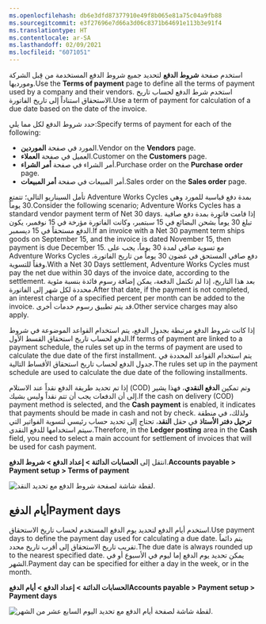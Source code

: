 ```yaml
---
ms.openlocfilehash: db6e3dfd87377910e49f8b065e81a75c04a9fb88
ms.sourcegitcommit: e3f27696e7d66a3d06c8371b64691e113b3e91f4
ms.translationtype: HT
ms.contentlocale: ar-SA
ms.lasthandoff: 02/09/2021
ms.locfileid: "6071051"
---
```

<span data-ttu-id="2b6de-101">استخدم صفحة **شروط الدفع** لتحديد جميع شروط الدفع المستخدمة من قِبل الشركة ومورديها.</span><span class="sxs-lookup"><span data-stu-id="2b6de-101">Use the **Terms of payment** page to define all the terms of payment used by a company and their vendors.</span></span> <span data-ttu-id="2b6de-102">استخدم شرط الدفع لحساب تاريخ الاستحقاق استناداً إلى تاريخ الفاتورة.</span><span class="sxs-lookup"><span data-stu-id="2b6de-102">Use a term of payment for calculation of a due date based on the date of the invoice.</span></span>

<span data-ttu-id="2b6de-103">حدد شروط الدفع لكل مما يلي:</span><span class="sxs-lookup"><span data-stu-id="2b6de-103">Specify terms of payment for each of the following:</span></span>

- <span data-ttu-id="2b6de-104">المورد في صفحة **الموردين**.</span><span class="sxs-lookup"><span data-stu-id="2b6de-104">Vendor on the **Vendors** page.</span></span>
- <span data-ttu-id="2b6de-105">العميل في صفحة **العملاء**.</span><span class="sxs-lookup"><span data-stu-id="2b6de-105">Customer on the **Customers** page.</span></span>
- <span data-ttu-id="2b6de-106">أمر الشراء في صفحة **أمر الشراء**.</span><span class="sxs-lookup"><span data-stu-id="2b6de-106">Purchase order on the **Purchase order** page.</span></span>
- <span data-ttu-id="2b6de-107">أمر المبيعات في صفحة **أمر المبيعات**.</span><span class="sxs-lookup"><span data-stu-id="2b6de-107">Sales order on the **Sales order** page.</span></span>

<span data-ttu-id="2b6de-108">تأمل السيناريو التالي؛ تتمتع Adventure Works Cycles بمدة دفع قياسية للمورد وهي 30 يوماً.</span><span class="sxs-lookup"><span data-stu-id="2b6de-108">Consider the following scenario; Adventure Works Cycles has a standard vendor payment term of Net 30 days.</span></span> <span data-ttu-id="2b6de-109">إذا قامت فاتورة بمدة دفع صافية تبلغ 30 يوماً بشحن البضائع في 15 سبتمبر، وكانت الفاتورة مؤرخة في 15 نوفمبر، يكون الدفع مستحقاً في 15 ديسمبر.</span><span class="sxs-lookup"><span data-stu-id="2b6de-109">If an invoice with a Net 30 payment term ships goods on September 15, and the invoice is dated November 15, then payment is due December 15.</span></span> <span data-ttu-id="2b6de-110">مع تسوية صافي لمدة 30 يوماً، يجب على Adventure Works Cycles دفع صافي المستحق في غضون 30 يوماً من تاريخ الفاتورة، وفقاً للتسوية.</span><span class="sxs-lookup"><span data-stu-id="2b6de-110">With a Net 30 Days settlement, Adventure Works Cycles must pay the net due within 30 days of the invoice date, according to the settlement.</span></span> <span data-ttu-id="2b6de-111">بعد هذا التاريخ، إذا لم تكتمل الدفعة، يمكن إضافة رسوم فائدة بنسبة مئوية محددة لكل شهر إلى الفاتورة.</span><span class="sxs-lookup"><span data-stu-id="2b6de-111">After that date, if the payment is not completed, an interest charge of a specified percent per month can be added to the invoice.</span></span> <span data-ttu-id="2b6de-112">قد يتم تطبيق رسوم خدمات أخرى.</span><span class="sxs-lookup"><span data-stu-id="2b6de-112">Other service charges may also apply.</span></span>

<span data-ttu-id="2b6de-113">إذا كانت شروط الدفع مرتبطة بجدول الدفع، يتم استخدام القواعد الموضوعة في شروط الدفع لحساب تاريخ استحقاق القسط الأول.</span><span class="sxs-lookup"><span data-stu-id="2b6de-113">If terms of payment are linked to a payment schedule, the rules set up in the terms of payment are used to calculate the due date of the first installment.</span></span> <span data-ttu-id="2b6de-114">يتم استخدام القواعد المحددة في جدول الدفع لحساب تاريخ استحقاق الأقساط التالية.</span><span class="sxs-lookup"><span data-stu-id="2b6de-114">The rules set up in the payment schedule are used to calculate the due date of the following installments.</span></span>

<span data-ttu-id="2b6de-115">إذا تم تحديد طريقة الدفع نقداً عند الاستلام (COD) وتم تمكين **الدفع النقدي**، فهذا يشير إلى أن الدفعات يجب أن تتم نقداً وليس بشيك.</span><span class="sxs-lookup"><span data-stu-id="2b6de-115">If the cash on delivery (COD) payment method is selected, and the **Cash payment** is enabled, it indicates that payments should be made in cash and not by check.</span></span> <span data-ttu-id="2b6de-116">ولذلك، في منطقة **ترحيل دفتر الأستاذ** في حقل **النقد**، تحتاج إلى تحديد حساب رئيسي لتسوية الفواتير التي سيتم استخدامها للدفع النقدي.</span><span class="sxs-lookup"><span data-stu-id="2b6de-116">Therefore, in the **Ledger posting** area in the **Cash** field, you need to select a main account for settlement of invoices that will be used for cash payment.</span></span>

<span data-ttu-id="2b6de-117">انتقل إلى **الحسابات الدائنة > إعداد الدفع > شروط الدفع**.</span><span class="sxs-lookup"><span data-stu-id="2b6de-117">**Accounts payable > Payment setup > Terms of payment**</span></span>
 
![لقطة شاشة لصفحة شروط الدفع مع تحديد النقد.](../media/terms-payment.png)
 
## <a name="payment-days"></a><span data-ttu-id="2b6de-119">أيام الدفع</span><span class="sxs-lookup"><span data-stu-id="2b6de-119">Payment days</span></span> 

<span data-ttu-id="2b6de-120">استخدم أيام الدفع لتحديد يوم الدفع المستخدم لحساب تاريخ الاستحقاق.</span><span class="sxs-lookup"><span data-stu-id="2b6de-120">Use payment days to define the payment day used for calculating a due date.</span></span> <span data-ttu-id="2b6de-121">يتم دائماً تقريب تاريخ الاستحقاق إلى أقرب تاريخ محدد.</span><span class="sxs-lookup"><span data-stu-id="2b6de-121">The due date is always rounded up to the nearest specified date.</span></span> <span data-ttu-id="2b6de-122">يمكن تحديد يوم الدفع إما ليوم في الأسبوع أو في الشهر.</span><span class="sxs-lookup"><span data-stu-id="2b6de-122">Payment day can be specified for either a day in the week, or in the month.</span></span>

<span data-ttu-id="2b6de-123">**الحسابات الدائنة > إعداد الدفع > أيام الدفع**</span><span class="sxs-lookup"><span data-stu-id="2b6de-123">**Accounts payable > Payment setup > Payment days**</span></span>
 

![لقطة شاشة لصفحة أيام الدفع مع تحديد اليوم السابع عشر من الشهر.](../media/payment-days.png)
